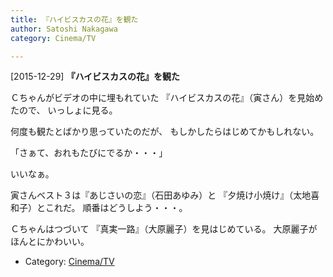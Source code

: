 ```yaml
---
title: 『ハイビスカスの花』を観た
author: Satoshi Nakagawa
category: Cinema/TV

---
```


[2015-12-29] **『ハイビスカスの花』を観た** 

 Ｃちゃんがビデオの中に埋もれていた
『ハイビスカスの花』（寅さん）を見始めたので、
いっしょに見る。

 何度も観たとばかり思っていたのだが、
もしかしたらはじめてかもしれない。

 「さぁて、おれもたびにでるか・・・」

<!--more-->

 いいなぁ。

 寅さんベスト３は『あじさいの恋』（石田あゆみ）と
『夕焼け小焼け』（太地喜和子）とこれだ。
順番はどうしよう・・・。

 Ｃちゃんはつづいて
『真実一路』（大原麗子）を見はじめている。
大原麗子がほんとにかわいい。

- Category: [Cinema/TV](https://merapano.github.io/categories.html#Cinema/TV)

